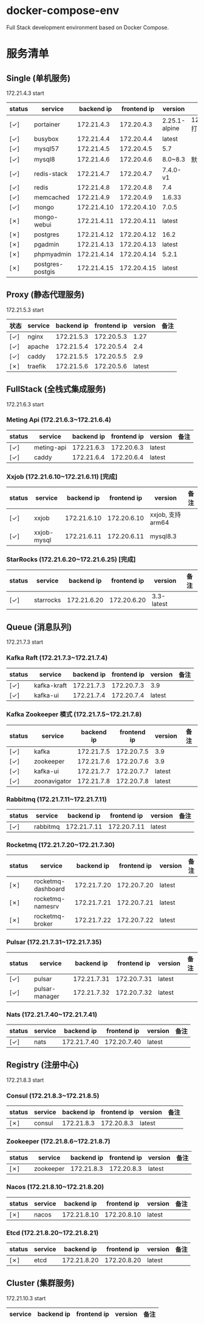 # docker-compose-env
Full Stack development environment based on Docker Compose.

# 服务清单
## Single (单机服务)
172.21.4.3 start

| status | service | backend ip | frontend ip | version | 备注 |
|---|---|---|---|---|---|
| [&check;] | portainer | 172.21.4.3 | 172.20.4.3 | 2.25.1-alpine | 127.0.0.1:19000 打开控制台 |
| [&check;] | busybox | 172.21.4.4 | 172.20.4.4 | latest | |
| [&check;] | mysql57 | 172.21.4.5 | 172.20.4.5 | 5.7 | |
| [&check;] | mysql8 | 172.21.4.6 | 172.20.4.6 | 8.0~8.3 | 默认是 8.3 |
| [&check;] | redis-stack | 172.21.4.7 | 172.20.4.7 | 7.4.0-v1 | |
| [&check;] | redis | 172.21.4.8 | 172.20.4.8 | 7.4 | |
| [&check;] | memcached | 172.21.4.9 | 172.20.4.9 | 1.6.33 | |
| [&check;] | mongo | 172.21.4.10 | 172.20.4.10 | 7.0.5 | |
| [&cross;] | mongo-webui | 172.21.4.11 | 172.20.4.11 | latest | |
| [&cross;] | postgres | 172.21.4.12 | 172.20.4.12 | 16.2 | |
| [&cross;] | pgadmin | 172.21.4.13 | 172.20.4.13 | latest | |
| [&cross;] | phpmyadmin | 172.21.4.14 | 172.20.4.14 | 5.2.1 | |
| [&cross;] | postgres-postgis | 172.21.4.15 | 172.20.4.15 | latest | |

## Proxy (静态代理服务) 
172.21.5.3 start

| 状态 | service | backend ip | frontend ip | version | 备注 |
|---|---|---|---|---|---|
| [&check;] | nginx | 172.21.5.3 | 172.20.5.3 | 1.27 | |
| [&check;] | apache | 172.21.5.4 | 172.20.5.4 | 2.4 | |
| [&check;] | caddy | 172.21.5.5 | 172.20.5.5 | 2.9 | |
| [&cross;] | traefik | 172.21.5.6 | 172.20.5.6 | latest | |

## FullStack (全栈式集成服务)
172.21.6.3 start

### Meting Api (172.21.6.3~172.21.6.4)
| status | service | backend ip | frontend ip | version | 备注 |
|---|---|---|---|---|---|
| [&check;] | meting-api | 172.21.6.3 | 172.20.6.3 | latest | |
| [&check;] | caddy | 172.21.6.4 | 172.20.6.4 | latest | | |

### Xxjob (172.21.6.10~172.21.6.11) [完成]
| status | service | backend ip | frontend ip | version | 备注 |
|---|---|---|---|---|---|
| [&check;] | xxjob | 172.21.6.10 | 172.20.6.10 | xxjob, 支持arm64 | |
| [&check;] | xxjob-mysql | 172.21.6.11 | 172.20.6.11 | mysql8.3 | |

### StarRocks (172.21.6.20~172.21.6.25) [完成]
| status | service | backend ip | frontend ip | version | 备注 |
|---|---|---|---|---|---|
| [&check;] | starrocks | 172.21.6.20 | 172.20.6.20 | 3.3-latest | |

## Queue (消息队列)
172.21.7.3 start

### Kafka Raft (172.21.7.3~172.21.7.4)
| status | service | backend ip | frontend ip | version | 备注 |
|---|---|---|---|---|---|
| [&check;] | kafka-kraft | 172.21.7.3 | 172.20.7.3 | 3.9 | |
| [&check;] | kafka-ui | 172.21.7.4 | 172.20.7.4 | latest | | |

### Kafka Zookeeper 模式 (172.21.7.5~172.21.7.8)
| status | service | backend ip | frontend ip | version | 备注 |
|---|---|---|---|---|---|
| [&check;] | kafka | 172.21.7.5 | 172.20.7.5 | 3.9 | |
| [&check;] | zookeeper | 172.21.7.6 | 172.20.7.6 | 3.9 | |
| [&check;] | kafka-ui | 172.21.7.7 | 172.20.7.7 | latest | | |
| [&check;] | zoonavigator | 172.21.7.8 | 172.20.7.8 | latest | | |

### Rabbitmq (172.21.7.11~172.21.7.11)
| status | service | backend ip | frontend ip | version | 备注 |
|---|---|---|---|---|---|
| [&check;] | rabbitmq | 172.21.7.11 | 172.20.7.11 | latest | | |

### Rocketmq (172.21.7.20~172.21.7.30)
| status | service | backend ip | frontend ip | version | 备注 |
|---|---|---|---|---|---|
| [&cross;] | rocketmq-dashboard | 172.21.7.20 | 172.20.7.20 | latest | | |
| [&cross;] | rocketmq-namesrv | 172.21.7.21 | 172.20.7.21 | latest | | |
| [&cross;] | rocketmq-broker | 172.21.7.22 | 172.20.7.22 | latest | | |

### Pulsar (172.21.7.31~172.21.7.35)
| status | service | backend ip | frontend ip | version | 备注 |
|---|---|---|---|---|---|
| [&check;] | pulsar | 172.21.7.31 | 172.20.7.31 | latest | | |
| [&check;] | pulsar-manager | 172.21.7.32 | 172.20.7.32 | latest | | |

### Nats (172.21.7.40~172.21.7.41)
| status | service | backend ip | frontend ip | version | 备注 |
|---|---|---|---|---|---|
| [&check;] | nats | 172.21.7.40 | 172.20.7.40 | latest | | |

## Registry (注册中心)
172.21.8.3 start

### Consul (172.21.8.3~172.21.8.5)
| status | service | backend ip | frontend ip | version | 备注 |
|---|---|---|---|---|---|
| [&cross;] | consul | 172.21.8.3 | 172.20.8.3 | latest | | |

### Zookeeper (172.21.8.6~172.21.8.7)
| status | service | backend ip | frontend ip | version | 备注 |
|---|---|---|---|---|---|
| [&cross;] | zookeeper | 172.21.8.3 | 172.20.8.3 | latest | | |

### Nacos (172.21.8.10~172.21.8.20)
| status | service | backend ip | frontend ip | version | 备注 |
|---|---|---|---|---|---|
| [&cross;] | nacos | 172.21.8.10 | 172.20.8.10 | latest | | |

### Etcd (172.21.8.20~172.21.8.21)
| status | service | backend ip | frontend ip | version | 备注 |
|---|---|---|---|---|---|
| [&cross;] | etcd | 172.21.8.20 | 172.20.8.20 | latest | | |

## Cluster (集群服务)
172.21.10.3 start

| service | backend ip | frontend ip | version | 备注 |
|---|---|---|---|---|

